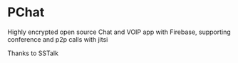 # PChat
Highly encrypted open source Chat and VOIP app with Firebase, supporting conference and p2p calls with jitsi

Thanks to SSTalk

